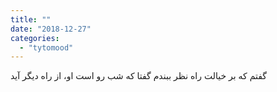 ```yaml
---
title: ""
date: "2018-12-27"
categories: 
  - "tytomood"
---
```


گفتم که بر خیالت راه نظر ببندم گفتا که شب رو است او، از راه دیگر آید
